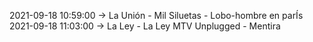 2021-09-18 10:59:00 -> La Unión - Mil Siluetas - Lobo-hombre en parÍs
2021-09-18 11:03:00 -> La Ley - La Ley MTV Unplugged - Mentira
